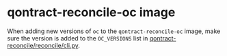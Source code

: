 # qontract-reconcile-oc image

When adding new versions of `oc` to the `qontract-reconcile-oc` image, make sure the version is added to the `OC_VERSIONS` list in [qontract-reconcile/reconcile/cli.py](https://github.com/app-sre/qontract-reconcile/blob/master/reconcile/cli.py#L50).
